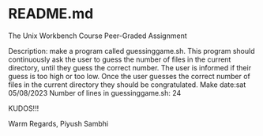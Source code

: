 # README.md
The Unix Workbench Course Peer-Graded Assignment

Description: make a program called guessinggame.sh. This program should continuously ask the user to guess the number of files in the current directory, until they guess the correct number. The user is informed if their guess is too high or too low. Once the user guesses the correct number of files in the current directory they should be congratulated.
Make date:sat 05/08/2023
Number of lines in guessinggame.sh: 24

KUDOS!!!

Warm Regards,
Piyush Sambhi
